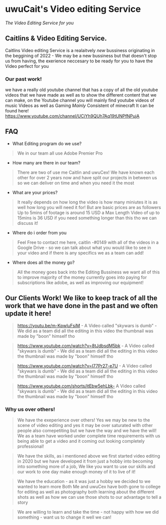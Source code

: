 # uwuCait's Video editing Service 
_The Video Editing Service for you_ 

## Caitlins &amp; Video Editing Service. 
Caitlins Video editing Service is a realaitvely _new_ bussiness originating in the beggining of 2022 - We may be a new bussiness but that doesn't stop us from having, 
the exerience neccesary to be ready for you to have the Video perfect for you 

### Our past work! 
we have a really old youtube channel that has a copy of all the old youtube videos that we have made as well as to show the different content that we can make, on the Youtube channel you will mainly find youtube videos of music Videos as well as Gaming _Mainly_ Consistent of minecraft 
It can be found here! https://www.youtube.com/channel/UCiYh9QUh7Aq19tUNPfNPujA
## FAQ 
* What Editing program do we use?
> We in our team all use Adobe Premier Pro 
* How many are there in our team?
> There are two of use me Caitlin and uwuCex! We have known each other for over 2 years now and have split our projects in between us so we can deliver on time and when you need it the most
* What are your prices?
> It really depends on how long the video is how many miniutes it is as well how long you will need it for! But are basic prices are as followers Up to 5mins of footage is around 15 USD a Max Length Video of up to 15mins is 36 USD if you need something longer than this tho we can discuss it!
* Where do i order from you
> Feel Free to contact me here, caitlin -#0149 with all of the videos in a Google Drive - so we can talk about what you would like to see in your video and if there is any specifics we as a team can add! 
* Where does all the money go?
> All the money goes back into the Editing Bussiness we want all of this to improve majority of the money currently goes into paying for subscriptions like adobe, as well as improving our equipment!

## Our Clients Work! We like to keep track of all the work that we have done in the past and we often update it here! 
> https://youtu.be/m-KpwluFsiM - A Video called "skywars is dumb" - We did as a team did all the editing in this video the thumbnail was made by "boon" himself tho

> https://www.youtube.com/watch?v=8tJdbsdM5bk - A Video called "skywars is dumb" - We did as a team did all the editing in this video the thumbnail was made by "boon" himself tho

> https://www.youtube.com/watch?v=I77Pr27-e7U - A Video called "skywars is dumb" - We did as a team did all the editing in this video the thumbnail was made by "boon" himself tho

> https://www.youtube.com/shorts/itEbw5ehLbk- A Video called "skywars is dumb" - We did as a team did all the editing in this video the thumbnail was made by "boon" himself tho

### Why us over others!
> We have the exeperience over others! Yes we may be new to the scene of video editing and yes it may be over saturated with other people also comepetiting but we have the way and we have the will! We as a team have worked under complete time requirements with us being able to get a video and it coming out looking completely professional!

> We have the skills, as i mentioned above we first started video editing in 2020 but we have developed it from just a hobby into becoming into something more of a job, We like you want to use our skills and our work to one day make enough money of it to live of it!

> We have the education - as it was just a hobby we decided to we wanted to learn more Both Me and uwuCex have both gone to college for editing as well as photography both learning about the different shots as well as how we can use those shots to our advantage to tell a story 

> We are willing to learn and take the time - not happy with how we did something - want us to change it well we can! 
